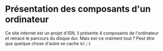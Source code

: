 # Présentation des composants d'un ordinateur

Ce site internet est un projet d'ISN, il présente 4 composants de l'ordinateur et retrace le parcours du disque dur.
Mais est-ce vraiment tout ? Peut être que quelque chose d'autre se cache ici ;-)
